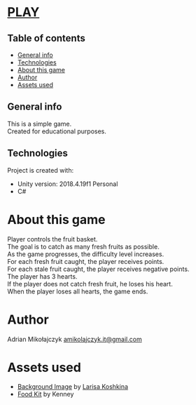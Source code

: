 # [PLAY](https://simmer.io/@adimiko/fruitcatch)

## Table of contents
* [General info](#general-info)
* [Technologies](#technologies)
* [About this game](#about-this-game)
* [Author](#author)
* [Assets used](#assets-used)

## General info
This is a simple game.  
Created for educational purposes.
	
## Technologies
Project is created with:
* Unity version: 2018.4.19f1 Personal
* C#

# About this game
Player controls the fruit basket.  
The goal is to catch as many fresh fruits as possible.  
As the game progresses, the difficulty level increases.  
For each fresh fruit caught, the player receives points.  
For each stale fruit caught, the player receives negative points.  
The player has 3 hearts.  
If the player does not catch fresh fruit, he loses his heart.  
When the player loses all hearts, the game ends.  

# Author
Adrian Mikołajczyk <amikolajczyk.it@gmail.com>

# Assets used
* [Background Image](https://pixabay.com/illustrations/landscape-nature-summer-forest-4026168/)
 by <a href="https://pixabay.com/users/Larisa-K-1107275/?utm_source=link-attribution&amp;utm_medium=referral&amp;utm_campaign=image&amp;utm_content=4026168">Larisa Koshkina</a>
* [Food Kit](https://kenney.nl/assets/food-kit)
 by Kenney
